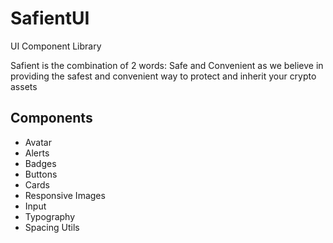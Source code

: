 # SafientUI

UI Component Library

Safient is the combination of 2 words: Safe and Convenient as we believe in providing the safest and convenient way to protect and inherit your crypto assets

## Components

- Avatar
- Alerts
- Badges
- Buttons
- Cards
- Responsive Images
- Input
- Typography
- Spacing Utils
